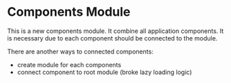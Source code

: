 # Components Module

This is a new components module. It combine all application components. It is necessary due to each component should be connected to the module.

There are another ways to connected components:
 * create module for each components
 * connect component to root module (broke lazy loading logic)
